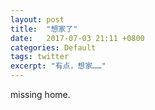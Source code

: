 ```yaml
---
layout: post
title:  "想家了"
date:   2017-07-03 21:11 +0800
categories: Default
tags: twitter
excerpt: "有点，想家……"
---
```


missing home.
